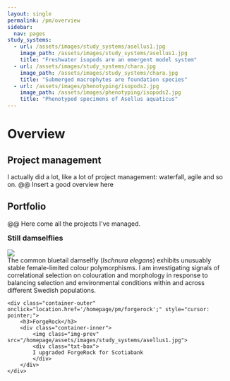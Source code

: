 ```yaml
---
layout: single
permalink: /pm/overview
sidebar:
  nav: pages
study_systems:
  - url: /assets/images/study_systems/asellus1.jpg
    image_path: /assets/images/study_systems/asellus1.jpg
    title: "Freshwater isopods are an emergent model system"
  - url: /assets/images/study_systems/chara.jpg
    image_path: /assets/images/study_systems/chara.jpg
    title: "Submerged macrophytes are foundation species"
  - url: /assets/images/phenotyping/isopods2.jpg
    image_path: /assets/images/phenotyping/isopods2.jpg
    title: "Phenotyped specimens of Asellus aquaticus"
---
```


# Overview

## Project management

I actually did a lot, like a lot of project management: waterfall, agile and so on. @@ Insert a good overview here

## Portfolio

@@ Here come all the projects I've managed.

<style>
	h3 {
    margin-top: 0em;
</style>

<div class="container-list">
	<div class="container-outer" onclick="location.href='/homepage/pm/damselflies';" style="cursor: pointer;">
		<div class="container-inner">
			<h3>Still damselflies</h3>
		</div>
		<div class="container-inner">
			<img class="img-prev" src="/homepage/assets/images/damselfly_phenopype.jpg">
			<div class="txt-box">
			The common bluetail damselfly (<i>Ischnura elegans</i>) exhibits unusuably stable female-limited colour polymorphisms. I am investigating signals of correlational selection on colouration and morphology in response to balancing selection and environmental conditions within and across different Swedish populations.
			</div>
		</div>
	</div>

	<div class="container-outer" onclick="location.href='/homepage/pm/forgerock';" style="cursor: pointer;">
		<h3>ForgeRock</h3>
		<div class="container-inner">
			<img class="img-prev" src="/homepage/assets/images/study_systems/asellus1.jpg">
			<div class="txt-box">
			I upgraded ForgeRock for Scotiabank
			</div>
		</div>
	</div>